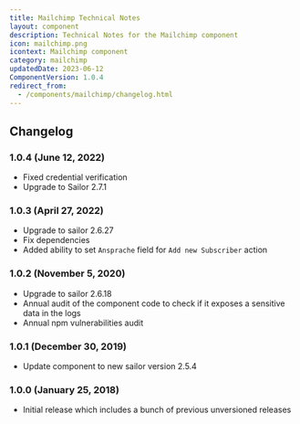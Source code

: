 ```yaml
---
title: Mailchimp Technical Notes
layout: component
description: Technical Notes for the Mailchimp component
icon: mailchimp.png
icontext: Mailchimp component
category: mailchimp
updatedDate: 2023-06-12
ComponentVersion: 1.0.4
redirect_from:
  - /components/mailchimp/changelog.html
---
```


## Changelog

### 1.0.4 (June 12, 2022)

* Fixed credential verification
* Upgrade to Sailor 2.7.1

### 1.0.3 (April 27, 2022)

* Upgrade to sailor 2.6.27
* Fix dependencies
* Added ability to set `Ansprache` field for `Add new Subscriber` action

### 1.0.2 (November 5, 2020)

* Upgrade to sailor 2.6.18
* Annual audit of the component code to check if it exposes a sensitive data in the logs
* Annual npm vulnerabilities audit

### 1.0.1 (December 30, 2019)

* Update component to new sailor version 2.5.4

### 1.0.0 (January 25, 2018)

* Initial release which includes a bunch of previous unversioned releases
